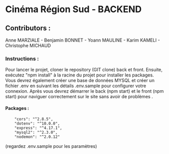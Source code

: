 # Cinéma Région Sud - BACKEND

## Contributors :
Anne MARZIALE - Benjamin BONNET  - Yoann MAULINE - Karim KAMELI - Christophe MICHAUD

### Instructions :
Pour lancer le projet, cloner le repository (GIT clone) back et front. Ensuite, exécutez "npm install" à la racine du projet pour installer les packages. Vous devrez également créer une base de données MYSQL et créer un fichier .env en suivant les détails .env.sample pour configurer votre connexion.
Après vous devrez démarrer le back (npm start) et le front (npm start) pour naviguer correctement sur le site sans avoir de problèmes .

#### Packages : 
        "cors": "^2.8.5",
        "dotenv": "^10.0.0",
        "express": "^4.17.1",
        "mysql2": "^2.3.0",
        "nodemon": "^2.0.12"
        
(regardez .env.sample pour les paramètres)
